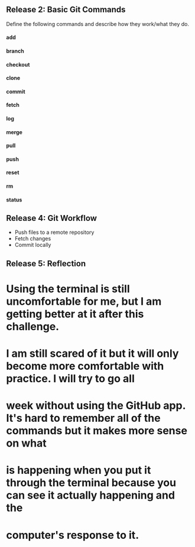 ## Release 2: Basic Git Commands
Define the following commands and describe how they work/what they do.  


#### add
<!-- adding changes to git -->

#### branch
<!-- create copy (branch) of code they can make separate commits to -->

#### checkout
<!-- navigational command that lets you move to the repository you want to check -->

#### clone
<!-- makes git repository copy from a remote source -->

#### commit
<!-- take a “snapshot” of the repository -->

#### fetch
<!-- fetch all objects from the remote repository that are not present in the local one -->

#### log
<!-- show history -->

#### merge
<!-- merging changes from branch to master branch -->

#### pull
<!-- pull most up-to-date version of repository on local computer -->

#### push
<!-- push changes/commits up to github -->

#### reset
<!-- resets index and working directy to the state of your last commit -->

#### rm
<!-- removes files from your index and working directoy so they will not be tracked -->

#### status
<!-- checking the status of the git -->

## Release 4: Git Workflow

- Push files to a remote repository
- Fetch changes
- Commit locally

## Release 5: Reflection

# Using the terminal is still uncomfortable for me, but I am getting better at it after this challenge.
# I am still scared of it but it will only become more comfortable with practice.  I will try to go all
# week without using the GitHub app.  It's hard to remember all of the commands but it makes more sense on what
# is happening when you put it through the terminal because you can see it actually happening and the
# computer's response to it.

